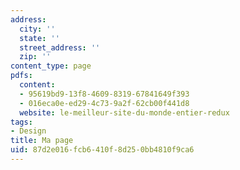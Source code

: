 ```yaml
---
address:
  city: ''
  state: ''
  street_address: ''
  zip: ''
content_type: page
pdfs:
  content:
  - 95619bd9-13f8-4609-8319-67841649f393
  - 016eca0e-ed29-4c73-9a2f-62cb00f441d8
  website: le-meilleur-site-du-monde-entier-redux
tags:
- Design
title: Ma page
uid: 87d2e016-fcb6-410f-8d25-0bb4810f9ca6
---
```

